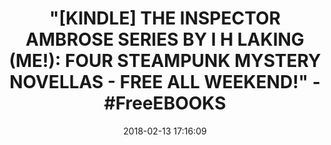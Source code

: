 ---
title: >-
  "[KINDLE] THE INSPECTOR AMBROSE SERIES BY I H LAKING (ME!): FOUR STEAMPUNK
  MYSTERY NOVELLAS - FREE ALL WEEKEND!" - #FreeEBOOKS
name: Inspector Ambrose Mysteries (4 Book Series)
date: '2018-02-13 17:16:09'
buy_now: >-
  https://www.amazon.com/Inspector-Ambrose-Mysteries-4-Book/dp/B06XDD5MVV?SubscriptionId=AKIAIA5RBQIWQVTCUEUQ&tag=coldcutdeals-20&linkCode=xm2&camp=2025&creative=165953&creativeASIN=B06XDD5MVV
description_markdown: |-
  Inspector Ambrose Mysteries (4 Book Series)

   
tweet_id_str: '963461805862457344'
price: ''
you_save: ''
asin: B06XDD5MVV
image: 'https://images-na.ssl-images-amazon.com/images/I/D1ErPtQhagS.png'

---